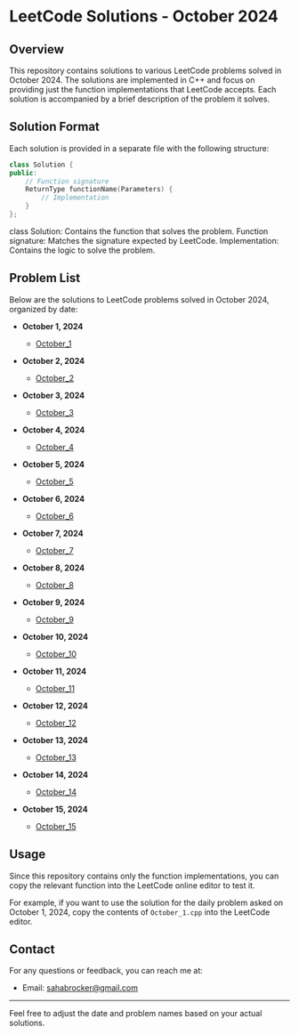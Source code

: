 # LeetCode Solutions - October 2024

## Overview

This repository contains solutions to various LeetCode problems solved in October 2024. The solutions are implemented in C++ and focus on providing just the function implementations that LeetCode accepts. Each solution is accompanied by a brief description of the problem it solves.

## Solution Format

Each solution is provided in a separate file with the following structure:

```cpp
class Solution {
public:
    // Function signature
    ReturnType functionName(Parameters) {
        // Implementation
    }
};
```

class Solution: Contains the function that solves the problem.
Function signature: Matches the signature expected by LeetCode.
Implementation: Contains the logic to solve the problem.

## Problem List

Below are the solutions to LeetCode problems solved in October 2024, organized by date:

- **October 1, 2024**
  - [October_1](October_1.cpp)

- **October 2, 2024**
  - [October_2](October_2.cpp)

- **October 3, 2024**
  - [October_3](October_3.cpp)
 
- **October 4, 2024**
  - [October_4](October_4.cpp)

- **October 5, 2024**
  - [October_5](October_5.cpp)

- **October 6, 2024**
  - [October_6](October_6.cpp)

- **October 7, 2024**
  - [October_7](October_7.cpp)

- **October 8, 2024**
  - [October_8](October_8.cpp)

- **October 9, 2024**
  - [October_9](October_9.cpp)

- **October 10, 2024**
  - [October_10](October_10.cpp)

- **October 11, 2024**
  - [October_11](October_11.cpp)

- **October 12, 2024**
  - [October_12](October_12.cpp)

- **October 13, 2024**
  - [October_13](October_13.cpp)

- **October 14, 2024**
  - [October_14](October_14.cpp)

- **October 15, 2024**
  - [October_15](October_15.cpp)

## Usage

Since this repository contains only the function implementations, you can copy the relevant function into the LeetCode online editor to test it. 

For example, if you want to use the solution for the daily problem asked on October 1, 2024, copy the contents of `October_1.cpp` into the LeetCode editor.


## Contact

For any questions or feedback, you can reach me at:

- Email: sahabrocker@gmail.com

---

Feel free to adjust the date and problem names based on your actual solutions.
